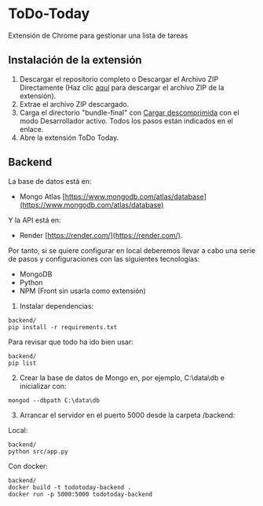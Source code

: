 # ToDo-Today

Extensión de Chrome para gestionar una lista de tareas

## Instalación de la extensión

1. Descargar el repositorio completo o Descargar el Archivo ZIP Directamente (Haz clic [aquí](https://github.com/judifede/ToDo-Today/raw/main/bundle-final.zip) para descargar el archivo ZIP de la extensión).
2. Extrae el archivo ZIP descargado.
3. Carga el directorio "bundle-final" con [Cargar descomprimida](https://developer.chrome.com/docs/extensions/mv3/getstarted/development-basics/#load-unpacked) con el modo Desarrollador activo. Todos los pasos están indicados en el enlace.
4. Abre la extensión ToDo Today.

## Backend

La base de datos está en:

- Mongo Atlas [https://www.mongodb.com/atlas/database](https://www.mongodb.com/atlas/database)

Y la API está en:

- Render [https://render.com/](https://render.com/).

Por tanto, si se quiere configurar en local deberemos llevar a cabo una serie de pasos y configuraciones con las siguientes tecnologías:

- MongoDB
- Python
- NPM (Front sin usarla como extensión)

1. Instalar dependencias:

```
backend/
pip install -r requirements.txt
```

Para revisar que todo ha ido bien usar:

```
backend/
pip list
```

2. Crear la base de datos de Mongo en, por ejemplo, C:\data\db e inicializar con:

```
mongod --dbpath C:\data\db
```

3. Arrancar el servidor en el puerto 5000 desde la carpeta /backend:

Local:

```
backend/
python src/app.py
```

Con docker:

```
backend/
docker build -t todotoday-backend .
docker run -p 5000:5000 todotoday-backend
```
